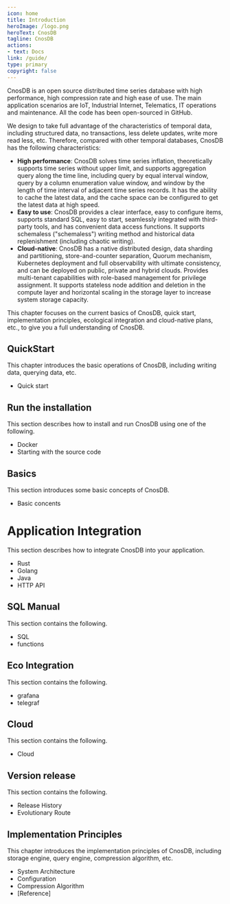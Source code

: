 ```yaml
---
icon: home
title: Introduction
heroImage: /logo.png
heroText: CnosDB
tagline: CnosDB
actions:
- text: Docs
link: /guide/
type: primary
copyright: false
---
```


CnosDB is an open source distributed time series database with high performance, high compression rate and high ease of use. The main application scenarios are IoT, Industrial Internet, Telematics, IT operations and maintenance. All the code has been open-sourced in GitHub.

We design to take full advantage of the characteristics of temporal data, including structured data, no transactions, less delete updates, write more read less, etc. Therefore, compared with other temporal databases, CnosDB has the following characteristics:


- **High performance**: CnosDB solves time series inflation, theoretically supports time series without upper limit, and supports aggregation query along the time line, including query by equal interval window, query by a column enumeration value window, and window by the length of time interval of adjacent time series records. It has the ability to cache the latest data, and the cache space can be configured to get the latest data at high speed.
- **Easy to use**: CnosDB provides a clear interface, easy to configure items, supports standard SQL, easy to start, seamlessly integrated with third-party tools, and has convenient data access functions. It supports schemaless ("schemaless") writing method and historical data replenishment (including chaotic writing).
- **Cloud-native**: CnosDB has a native distributed design, data sharding and partitioning, store-and-counter separation, Quorum mechanism, Kubernetes deployment and full observability with ultimate consistency, and can be deployed on public, private and hybrid clouds. Provides multi-tenant capabilities with role-based management for privilege assignment. It supports stateless node addition and deletion in the compute layer and horizontal scaling in the storage layer to increase system storage capacity.

This chapter focuses on the current basics of CnosDB, quick start, implementation principles, ecological integration and cloud-native plans, etc., to give you a full understanding of CnosDB.

## QuickStart
This chapter introduces the basic operations of CnosDB, including writing data, querying data, etc.
 - Quick start

## Run the installation
This section describes how to install and run CnosDB using one of the following.
- Docker
- Starting with the source code

## Basics
This section introduces some basic concepts of CnosDB.
- Basic concents

# Application Integration
This section describes how to integrate CnosDB into your application.
- Rust
- Golang
- Java
- HTTP API

## SQL Manual
This section contains the following.
- SQL
- functions

## Eco Integration
This section contains the following.
- grafana
- telegraf

## Cloud
This section contains the following.
- Cloud

## Version release
This section contains the following.
- Release History
- Evolutionary Route

## Implementation Principles
This chapter introduces the implementation principles of CnosDB, including storage engine, query engine, compression algorithm, etc.
- System Architecture
- Configuration
- Compression Algorithm
- [Reference]
